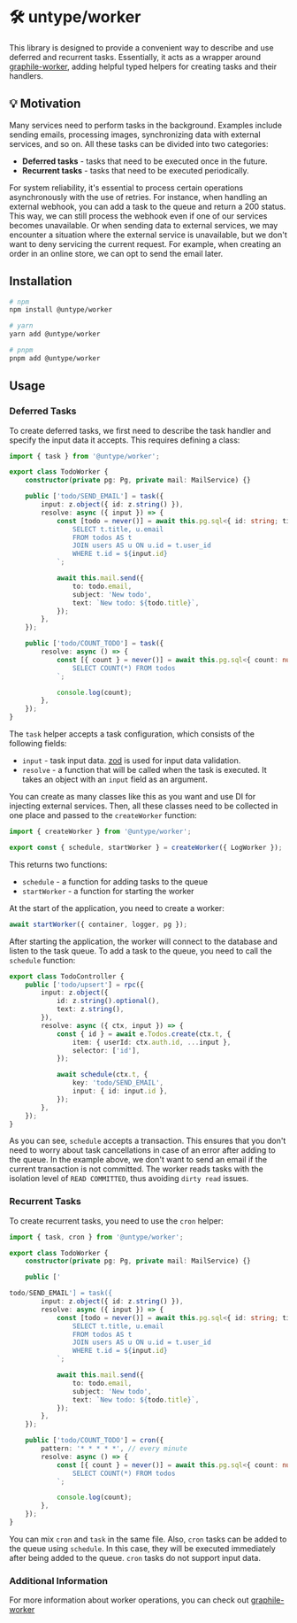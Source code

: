 # 🛠️ untype/worker

This library is designed to provide a convenient way to describe and use deferred and recurrent tasks. Essentially, it acts as a wrapper around [graphile-worker](https://github.com/graphile/worker), adding helpful typed helpers for creating tasks and their handlers.

## 💡 Motivation

Many services need to perform tasks in the background. Examples include sending emails, processing images, synchronizing data with external services, and so on. All these tasks can be divided into two categories:

-   **Deferred tasks** - tasks that need to be executed once in the future.
-   **Recurrent tasks** - tasks that need to be executed periodically.

For system reliability, it's essential to process certain operations asynchronously with the use of retries. For instance, when handling an external webhook, you can add a task to the queue and return a 200 status. This way, we can still process the webhook even if one of our services becomes unavailable. Or when sending data to external services, we may encounter a situation where the external service is unavailable, but we don't want to deny servicing the current request. For example, when creating an order in an online store, we can opt to send the email later.

## Installation

```bash
# npm
npm install @untype/worker

# yarn
yarn add @untype/worker

# pnpm
pnpm add @untype/worker
```

## Usage

### Deferred Tasks

To create deferred tasks, we first need to describe the task handler and specify the input data it accepts. This requires defining a class:

```typescript
import { task } from '@untype/worker';

export class TodoWorker {
    constructor(private pg: Pg, private mail: MailService) {}

    public ['todo/SEND_EMAIL'] = task({
        input: z.object({ id: z.string() }),
        resolve: async ({ input }) => {
            const [todo = never()] = await this.pg.sql<{ id: string; title: string }>`
                SELECT t.title, u.email
                FROM todos AS t
                JOIN users AS u ON u.id = t.user_id
                WHERE t.id = ${input.id}
            `;

            await this.mail.send({
                to: todo.email,
                subject: 'New todo',
                text: `New todo: ${todo.title}`,
            });
        },
    });

    public ['todo/COUNT_TODO'] = task({
        resolve: async () => {
            const [{ count } = never()] = await this.pg.sql<{ count: number }>`
                SELECT COUNT(*) FROM todos
            `;

            console.log(count);
        },
    });
}
```

The `task` helper accepts a task configuration, which consists of the following fields:

-   `input` - task input data. [zod](https://github.com/colinhacks/zod) is used for input data validation.
-   `resolve` - a function that will be called when the task is executed. It takes an object with an `input` field as an argument.

You can create as many classes like this as you want and use DI for injecting external services. Then, all these classes need to be collected in one place and passed to the `createWorker` function:

```typescript
import { createWorker } from '@untype/worker';

export const { schedule, startWorker } = createWorker({ LogWorker });
```

This returns two functions:

-   `schedule` - a function for adding tasks to the queue
-   `startWorker` - a function for starting the worker

At the start of the application, you need to create a worker:

```typescript
await startWorker({ container, logger, pg });
```

After starting the application, the worker will connect to the database and listen to the task queue. To add a task to the queue, you need to call the `schedule` function:

```typescript
export class TodoController {
    public ['todo/upsert'] = rpc({
        input: z.object({
            id: z.string().optional(),
            text: z.string(),
        }),
        resolve: async ({ ctx, input }) => {
            const { id } = await e.Todos.create(ctx.t, {
                item: { userId: ctx.auth.id, ...input },
                selector: ['id'],
            });

            await schedule(ctx.t, {
                key: 'todo/SEND_EMAIL',
                input: { id: input.id },
            });
        },
    });
}
```

As you can see, `schedule` accepts a transaction. This ensures that you don't need to worry about task cancellations in case of an error after adding to the queue. In the example above, we don't want to send an email if the current transaction is not committed. The worker reads tasks with the isolation level of `READ COMMITTED`, thus avoiding `dirty read` issues.

### Recurrent Tasks

To create recurrent tasks, you need to use the `cron` helper:

```typescript
import { task, cron } from '@untype/worker';

export class TodoWorker {
    constructor(private pg: Pg, private mail: MailService) {}

    public ['

todo/SEND_EMAIL'] = task({
        input: z.object({ id: z.string() }),
        resolve: async ({ input }) => {
            const [todo = never()] = await this.pg.sql<{ id: string; title: string }>`
                SELECT t.title, u.email
                FROM todos AS t
                JOIN users AS u ON u.id = t.user_id
                WHERE t.id = ${input.id}
            `;

            await this.mail.send({
                to: todo.email,
                subject: 'New todo',
                text: `New todo: ${todo.title}`,
            });
        },
    });

    public ['todo/COUNT_TODO'] = cron({
        pattern: '* * * * *', // every minute
        resolve: async () => {
            const [{ count } = never()] = await this.pg.sql<{ count: number }>`
                SELECT COUNT(*) FROM todos
            `;

            console.log(count);
        },
    });
}
```

You can mix `cron` and `task` in the same file. Also, `cron` tasks can be added to the queue using `schedule`. In this case, they will be executed immediately after being added to the queue. `cron` tasks do not support input data.

### Additional Information

For more information about worker operations, you can check out [graphile-worker](https://github.com/graphile/worker)
